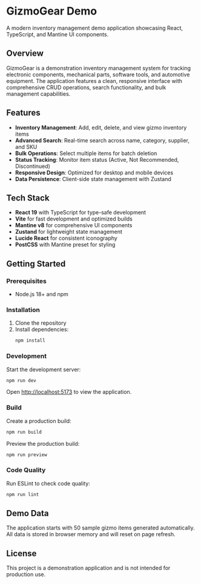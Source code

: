 # GizmoGear Demo

A modern inventory management demo application showcasing React, TypeScript, and Mantine UI components.

## Overview

GizmoGear is a demonstration inventory management system for tracking electronic components, mechanical parts, software tools, and automotive equipment. The application features a clean, responsive interface with comprehensive CRUD operations, search functionality, and bulk management capabilities.

## Features

- **Inventory Management**: Add, edit, delete, and view gizmo inventory items
- **Advanced Search**: Real-time search across name, category, supplier, and SKU
- **Bulk Operations**: Select multiple items for batch deletion
- **Status Tracking**: Monitor item status (Active, Not Recommended, Discontinued)
- **Responsive Design**: Optimized for desktop and mobile devices
- **Data Persistence**: Client-side state management with Zustand

## Tech Stack

- **React 19** with TypeScript for type-safe development
- **Vite** for fast development and optimized builds
- **Mantine v8** for comprehensive UI components
- **Zustand** for lightweight state management
- **Lucide React** for consistent iconography
- **PostCSS** with Mantine preset for styling

## Getting Started

### Prerequisites

- Node.js 18+ and npm

### Installation

1. Clone the repository
2. Install dependencies:
   ```bash
   npm install
   ```

### Development

Start the development server:
```bash
npm run dev
```

Open [http://localhost:5173](http://localhost:5173) to view the application.

### Build

Create a production build:
```bash
npm run build
```

Preview the production build:
```bash
npm run preview
```

### Code Quality

Run ESLint to check code quality:
```bash
npm run lint
```

## Demo Data

The application starts with 50 sample gizmo items generated automatically. All data is stored in browser memory and will reset on page refresh.

## License

This project is a demonstration application and is not intended for production use.